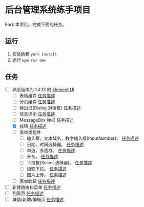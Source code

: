 # 后台管理系统练手项目
Fork 本项目。完成下面的任务。

## 运行
1. 安装依赖 `yarn install`
1. 运行 `npm run dev`

## 任务
* [ ] 熟悉版本为 1.4.13 的 [Element UI](http://element-cn.eleme.io/1.4/#/zh-CN/)
  * [ ] 表格组件 [任务描述](task/component/table.md)
  * [ ] 分页组件 [任务描述](task/component/pagination.md)
  * [ ] 弹出框(Dialog 对话框) [任务描述](task/component/dialog.md)
  * [ ] 信息提示 [任务描述](task/component/message.md)
  * [ ] MessageBox 弹框 [任务描述](task/component/message-box.md)
  * [x] 按钮 [任务描述](task/component/button.md)
  * [ ] 表单类组件
    * [ ] 输入框，文本域名，数字输入框(InputNumber)。 [任务描述](task/component/input.md)
    * [ ] 日期，时间选择器。 [任务描述](task/component/date-time-picker.md)
    * [ ] 单选，多选框。 [任务描述](task/component/radio-checkbox.md)
    * [ ] 开关。 [任务描述](task/component/switch.md)
    * [ ] 下拉框(Select 选择器)。 [任务描述](task/component/select.md)
    * [ ] 级联下拉。 [任务描述](task/component/cascader.md)
    * [ ] 图片上传。 [任务描述](task/component/upload.md)
  * [ ] 表单验证 [任务描述](task/component/form-validation.md)
* [ ] 新建路由和菜单 [任务描述](task/page/add-menu-router.md)
* [ ] 列表页 [任务描述](task/page/list.md)
* [ ] 详情/新增/编辑页 [任务描述](task/page/update.md)
